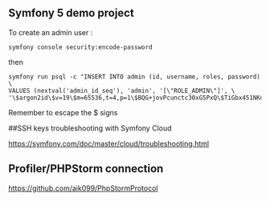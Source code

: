 ## Symfony 5 demo project

To create an admin user :
```
symfony console security:encode-password
```
then
```
symfony run psql -c "INSERT INTO admin (id, username, roles, password) \
VALUES (nextval('admin_id_seq'), 'admin', '[\"ROLE_ADMIN\"]', \
'\$argon2id\$v=19\$m=65536,t=4,p=1\$BQG+jovPcunctc30xG5PxQ\$TiGbx451NKdo+g9vLtfkMy4KjASKSOcn
```
Remember to escape the $ signs

##SSH keys troubleshooting with Symfony Cloud

https://symfony.com/doc/master/cloud/troubleshooting.html

## Profiler/PHPStorm connection

https://github.com/aik099/PhpStormProtocol

